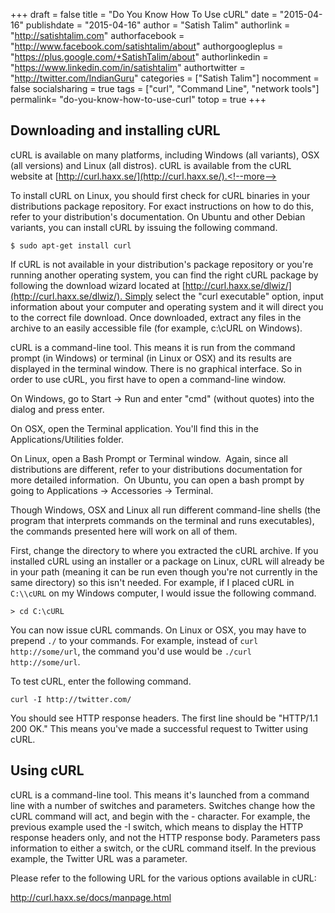 +++
draft = false
title = "Do You Know How To Use cURL"
date = "2015-04-16"
publishdate = "2015-04-16"
author = "Satish Talim"
authorlink = "http://satishtalim.com"
authorfacebook = "http://www.facebook.com/satishtalim/about"
authorgoogleplus = "https://plus.google.com/+SatishTalim/about"
authorlinkedin = "https://www.linkedin.com/in/satishtalim"
authortwitter = "http://twitter.com/IndianGuru"
categories = ["Satish Talim"]
nocomment = false
socialsharing = true
tags = ["curl", "Command Line", "network tools"]
permalink= "do-you-know-how-to-use-curl"
totop = true
+++

## Downloading and installing cURL

cURL is available on many platforms, including Windows (all variants),
OSX (all versions) and Linux (all distros). cURL is available from the
cURL website at [http://curl.haxx.se/](http://curl.haxx.se/).<!--more-->


To install cURL on Linux, you should first check for cURL binaries in
your distributions package repository. For exact instructions on how to
do this, refer to your distribution's documentation. On Ubuntu and other
Debian variants, you can install cURL by issuing the following command.

    $ sudo apt-get install curl

If cURL is not available in your distribution's package repository or
you're running another operating system, you can find the right cURL
package by following the download wizard located at
[http://curl.haxx.se/dlwiz/](http://curl.haxx.se/dlwiz/). Simply select
the "curl executable" option, input information about your computer and
operating system and it will direct you to the correct file
download. Once downloaded, extract any files in the archive to an easily
accessible file (for example, c:\\cURL on Windows).

cURL is a command-line tool. This means it is run from the command
prompt (in Windows) or terminal (in Linux or OSX) and its results are
displayed in the terminal window. There is no graphical interface. So in
order to use cURL, you first have to open a command-line window.

On Windows, go to Start -\> Run and enter "cmd" (without quotes) into
the dialog and press enter.

On OSX, open the Terminal application. You'll find this in the
Applications/Utilities folder.

On Linux, open a Bash Prompt or Terminal window.  Again, since all
distributions are different, refer to your distributions documentation
for more detailed information.  On Ubuntu, you can open a bash prompt by
going to Applications -\> Accessories -\> Terminal.

Though Windows, OSX and Linux all run different command-line shells (the
program that interprets commands on the terminal and runs executables),
the commands presented here will work on all of them.

First, change the directory to where you extracted the cURL archive. If
you installed cURL using an installer or a package on Linux, cURL will
already be in your path (meaning it can be run even though you're not
currently in the same directory) so this isn't needed. For example, if I
placed cURL in `C:\\cURL` on my Windows computer, I would issue the
following command.

    > cd C:\cURL

You can now issue cURL commands. On Linux or OSX, you may have to
prepend `./` to your commands. For example, instead of `curl http://some/url`,
the command you'd use would be `./curl http://some/url`.

To test cURL, enter the following command.

    curl -I http://twitter.com/

You should see HTTP response headers. The first line should be "HTTP/1.1
200 OK." This means you've made a successful request to Twitter using
cURL.

## Using cURL

cURL is a command-line tool. This means it's launched from a command
line with a number of switches and parameters. Switches change how the
cURL command will act, and begin with the - character. For example, the
previous example used the -I switch, which means to display the HTTP
response headers only, and not the HTTP response body. Parameters pass
information to either a switch, or the cURL command itself. In the
previous example, the Twitter URL was a parameter.

Please refer to the following URL for the various options available in
cURL:

<http://curl.haxx.se/docs/manpage.html>
 
